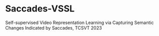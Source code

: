 # Saccades-VSSL
Self-supervised Video Representation Learning via Capturing Semantic Changes Indicated by Saccades, TCSVT 2023
